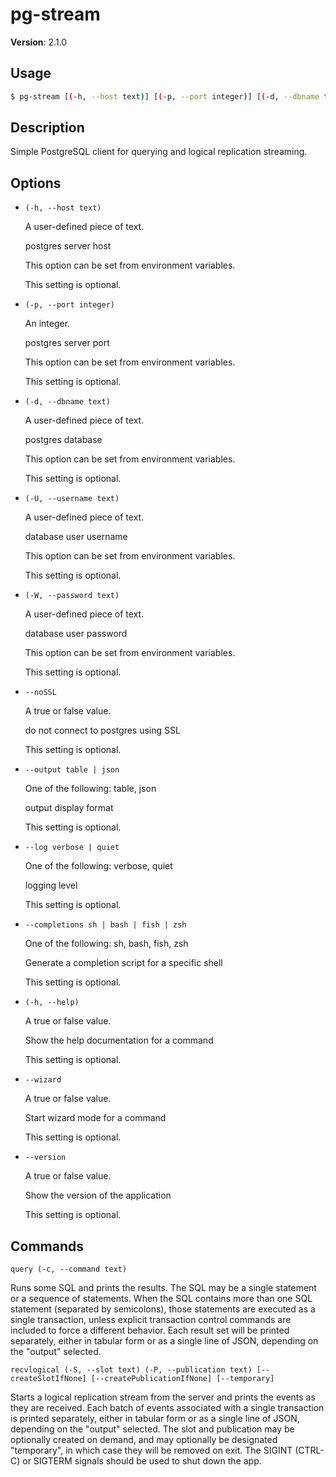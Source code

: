 # pg-stream

**Version**: 2.1.0

## Usage

```bash
$ pg-stream [(-h, --host text)] [(-p, --port integer)] [(-d, --dbname text)] [(-U, --username text)] [(-W, --password text)] [--noSSL] [--output table | json] [--log verbose | quiet]
```

## Description

Simple PostgreSQL client for querying and logical replication streaming.

## Options

- `(-h, --host text)`

  A user-defined piece of text.

  postgres server host

  This option can be set from environment variables.

  This setting is optional.

- `(-p, --port integer)`

  An integer.

  postgres server port

  This option can be set from environment variables.

  This setting is optional.

- `(-d, --dbname text)`

  A user-defined piece of text.

  postgres database

  This option can be set from environment variables.

  This setting is optional.

- `(-U, --username text)`

  A user-defined piece of text.

  database user username

  This option can be set from environment variables.

  This setting is optional.

- `(-W, --password text)`

  A user-defined piece of text.

  database user password

  This option can be set from environment variables.

  This setting is optional.

- `--noSSL`

  A true or false value.

  do not connect to postgres using SSL

  This setting is optional.

- `--output table | json`

  One of the following: table, json

  output display format

  This setting is optional.

- `--log verbose | quiet`

  One of the following: verbose, quiet

  logging level

  This setting is optional.

- `--completions sh | bash | fish | zsh`

  One of the following: sh, bash, fish, zsh

  Generate a completion script for a specific shell

  This setting is optional.

- `(-h, --help)`

  A true or false value.

  Show the help documentation for a command

  This setting is optional.

- `--wizard`

  A true or false value.

  Start wizard mode for a command

  This setting is optional.

- `--version`

  A true or false value.

  Show the version of the application

  This setting is optional.

## Commands

`query (-c, --command text)`

Runs some SQL and prints the results. The SQL may be a single statement or a sequence of statements. When the SQL contains more than one SQL statement (separated by semicolons), those statements are executed as a single transaction, unless explicit transaction control commands are included to force a different behavior. Each result set will be printed separately, either in tabular form or as a single line of JSON, depending on the "output" selected.

`recvlogical (-S, --slot text) (-P, --publication text) [--createSlotIfNone] [--createPublicationIfNone] [--temporary]`

Starts a logical replication stream from the server and prints the events as they are received. Each batch of events associated with a single transaction is printed separately, either in tabular form or as a single line of JSON, depending on the "output" selected. The slot and publication may be optionally created on demand, and may optionally be designated "temporary", in which case they will be removed on exit. The SIGINT (CTRL-C) or SIGTERM signals should be used to shut down the app.
